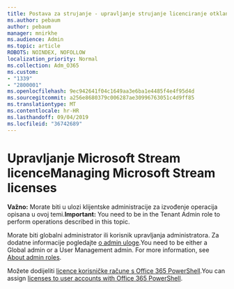 ```yaml
---
title: Postava za strujanje - upravljanje strujanje licenciranje otklanjanja pogrešaka
ms.author: pebaum
author: pebaum
manager: mnirkhe
ms.audience: Admin
ms.topic: article
ROBOTS: NOINDEX, NOFOLLOW
localization_priority: Normal
ms.collection: Adm_O365
ms.custom:
- "1339"
- "2800001"
ms.openlocfilehash: 9ec942641f04c1649aa3e6ba1e4485f4e4f95d4d
ms.sourcegitcommit: a256e8680379c006287ae30996763051c4d9ff85
ms.translationtype: MT
ms.contentlocale: hr-HR
ms.lasthandoff: 09/04/2019
ms.locfileid: "36742689"
---
```

# <a name="managing-microsoft-stream-licenses"></a><span data-ttu-id="6824f-102">Upravljanje Microsoft Stream licence</span><span class="sxs-lookup"><span data-stu-id="6824f-102">Managing Microsoft Stream licenses</span></span>

<span data-ttu-id="6824f-103">**Važno:** Morate biti u ulozi klijentske administracije za izvođenje operacija opisana u ovoj temi.</span><span class="sxs-lookup"><span data-stu-id="6824f-103">**Important:** You need to be in the Tenant Admin role to perform operations described in this topic.</span></span>

<span data-ttu-id="6824f-104">Morate biti globalni administrator ili korisnik upravljanja administratora. Za dodatne informacije pogledajte [o admin uloge](https://docs.microsoft.com/office365/admin/add-users/about-admin-roles).</span><span class="sxs-lookup"><span data-stu-id="6824f-104">You need to be either a Global admin or a User Management admin. For more information, see [About admin roles](https://docs.microsoft.com/office365/admin/add-users/about-admin-roles).</span></span>

<span data-ttu-id="6824f-105">Možete dodijeliti [licence korisničke račune s Office 365 PowerShell](https://go.microsoft.com/fwlink/p/?linkid=850410).</span><span class="sxs-lookup"><span data-stu-id="6824f-105">You can assign [licenses to user accounts with Office 365 PowerShell](https://go.microsoft.com/fwlink/p/?linkid=850410).</span></span>

